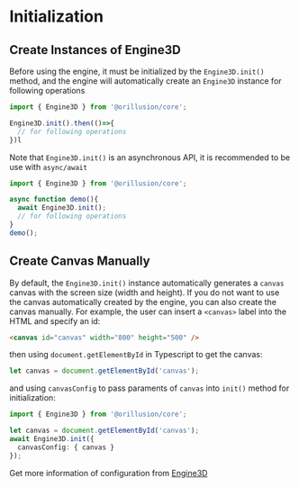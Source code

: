 # Initialization
## Create Instances of Engine3D 
Before using the engine, it must be initialized by the `Engine3D.init()` method, and the engine will automatically create an `Engine3D` instance for following operations
```ts
import { Engine3D } from '@orillusion/core';

Engine3D.init().then(()=>{
  // for following operations
})l
```
Note that `Engine3D.init()` is an asynchronous API, it is recommended to be use with `async/await`

```ts
import { Engine3D } from '@orillusion/core';

async function demo(){
  await Engine3D.init();
  // for following operations
}
demo();
```

## Create Canvas Manually
By default, the `Engine3D.init()` instance automatically generates a `canvas` canvas with the screen size (width and height). If you do not want to use the canvas automatically created by the engine, you can also create the canvas manually.
For example, the user can insert a `<canvas>` label into the HTML and specify an id:
```html
<canvas id="canvas" width="800" height="500" />
```

then using `document.getElementById`  in Typescript to get the canvas:
```ts
let canvas = document.getElementById('canvas');
```

and using `canvasConfig` to pass paraments of `canvas` into `init()` method for initialization:
```ts
import { Engine3D } from '@orillusion/core';

let canvas = document.getElementById('canvas');
await Engine3D.init({
  canvasConfig: { canvas }
});
```

Get more information of configuration from [Engine3D](/guide/core/engine)